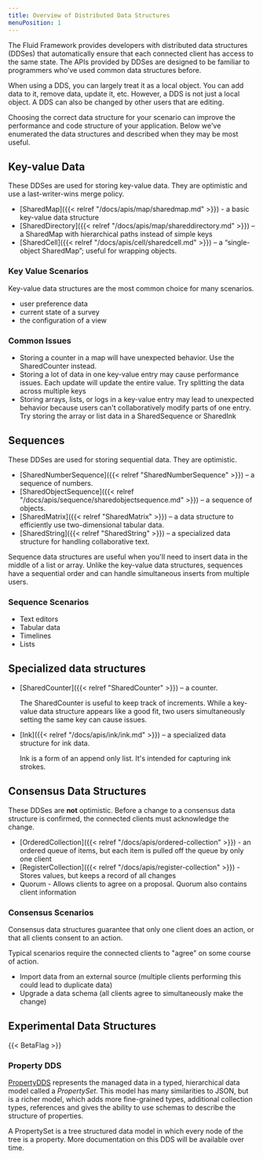 ```yaml
---
title: Overview of Distributed Data Structures
menuPosition: 1
---
```


The Fluid Framework provides developers with distributed data structures (DDSes) that automatically ensure that each
connected client has access to the same state. The APIs provided by DDSes are designed to be familiar to programmers
who’ve used common data structures before.

When using a DDS, you can largely treat it as a local object. You can add data to it, remove data, update it, etc.
However, a DDS is not just a local object. A DDS can also be changed by other users that are editing.

Choosing the correct data structure for your scenario can improve the performance and code structure of your application.
Below we've enumerated the data structures and described when they may be most useful.

## Key-value Data

These DDSes are used for storing key-value data. They are optimistic and use a last-writer-wins merge policy.

* [SharedMap]({{< relref "/docs/apis/map/sharedmap.md" >}}) - a basic key-value data structure
* [SharedDirectory]({{< relref "/docs/apis/map/shareddirectory.md" >}}) – a SharedMap with hierarchical paths instead of
simple keys
* [SharedCell]({{< relref "/docs/apis/cell/sharedcell.md" >}}) – a “single-object SharedMap”; useful for wrapping objects.

### Key Value Scenarios

Key-value data structures are the most common choice for many scenarios.

* user preference data
* current state of a survey
* the configuration of a view

### Common Issues

* Storing a counter in a map will have unexpected behavior. Use the SharedCounter instead.
* Storing a lot of data in one key-value entry may cause performance issues. Each update will update the entire value.
Try splitting the data across multiple keys
* Storing arrays, lists, or logs in a key-value entry may lead to unexpected behavior because users can't collaboratively
modify parts of one entry. Try storing the array or list data in a SharedSequence or SharedInk

## Sequences

These DDSes are used for storing sequential data. They are optimistic.

* [SharedNumberSequence]({{< relref "SharedNumberSequence" >}}) – a sequence of numbers.
* [SharedObjectSequence]({{< relref "/docs/apis/sequence/sharedobjectsequence.md" >}}) – a sequence of objects.
* [SharedMatrix]({{< relref "SharedMatrix" >}}) – a data structure to efficiently use two-dimensional tabular data.
* [SharedString]({{< relref "SharedString" >}}) – a specialized data structure for handling collaborative text.

Sequence data structures are useful when you'll need to insert data in the middle of a list or array. Unlike the
key-value data structures, sequences have a sequential order and can handle simultaneous inserts from multiple users.

### Sequence Scenarios

* Text editors
* Tabular data
* Timelines
* Lists

## Specialized data structures

* [SharedCounter]({{< relref "SharedCounter" >}}) – a counter.

    The SharedCounter is useful to keep track of increments. While a key-value data structure appears like a good fit,
    two users simultaneously setting the same key can cause issues.

* [Ink]({{< relref "/docs/apis/ink/ink.md" >}}) – a specialized data structure for ink data.

    Ink is a form of an append only list. It's intended for capturing ink strokes.


## Consensus Data Structures

These DDSes are **not** optimistic. Before a change to a consensus data structure is confirmed, the connected clients
must acknowledge the change.

* [OrderedCollection]({{< relref "/docs/apis/ordered-collection" >}}) - an ordered queue of items, but each item is pulled
off the queue by only one client
* [RegisterCollection]({{< relref "/docs/apis/register-collection" >}}) - Stores values, but keeps a record of all changes
* Quorum - Allows clients to agree on a proposal. Quorum also contains client information

### Consensus Scenarios

Consensus data structures guarantee that only one client does an action, or that all clients consent to
an action.

Typical scenarios require the connected clients to "agree" on some course of action.

* Import data from an external source (multiple clients performing this could lead to duplicate data)
* Upgrade a data schema (all clients agree to simultaneously make the change)


## Experimental Data Structures

{{< BetaFlag >}}

### Property DDS

[PropertyDDS](https://github.com/microsoft/FluidFramework/tree/main/experimental/PropertyDDS) represents the managed
data in a typed, hierarchical data model called a *PropertySet*. This model has many similarities to JSON, but is a
richer model, which adds more fine-grained types, additional collection types, references and gives the ability to use
schemas to describe the structure of properties.

A PropertySet is a tree structured data model in which every node of the tree is a property. More documentation on this
DDS will be available over time.
